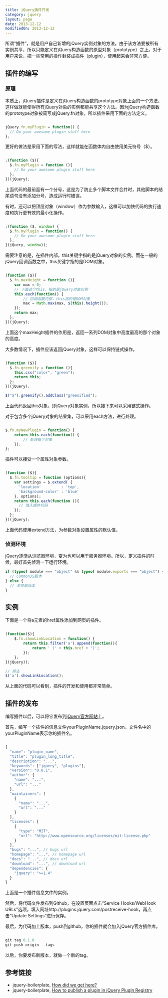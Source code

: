 ```yaml
---
title: jQuery插件开发
category: jquery
layout: page
date: 2013-12-12
modifiedOn: 2013-12-12
---
```


所谓“插件”，就是用户自己新增的jQuery实例对象的方法。由于该方法要被所有实例共享，所以只能定义在jQuery构造函数的原型对象（prototype）之上。对于用户来说，把一些常用的操作封装成插件（plugin），使用起来会非常方便。

## 插件的编写

### 原理

本质上，jQuery插件是定义在jQuery构造函数的prototype对象上面的一个方法，这样做就能使得所有jQuery对象的实例都能共享这个方法。因为jQuery构造函数的prototype对象被简写成jQuery.fn对象，所以插件采用下面的方法定义。

```javascript

jQuery.fn.myPlugin = function() {
  // Do your awesome plugin stuff here
};

```

更好的做法是采用下面的写法，这样就能在函数体内自由使用美元符号（$）。

```javascript

;(function ($){
  $.fn.myPlugin = function (){
    // Do your awesome plugin stuff here
  };
})(jQuery);

```

上面代码的最前面有一个分号，这是为了防止多个脚本文件合并时，其他脚本的结尾语句没有添加分号，造成运行时错误。

有时，还可以把顶层对象（window）作为参数输入，这样可以加快代码的执行速度和执行更有效的最小化操作。

```javascript

;(function ($, window) {
  $.fn.myPlugin = function() {
    // Do your awesome plugin stuff here
  };
}(jQuery, window));

```

需要注意的是，在插件内部，this关键字指的是jQuery对象的实例。而在一般的jQuery回调函数之中，this关键字指的是DOM对象。

```javascript

(function ($){
  $.fn.maxHeight = function (){
    var max = 0;
	// 下面这个this，指的是jQuery对象实例
    this.each(function() {
		// 回调函数内部，this指的是DOM对象
	    max = Math.max(max, $(this).height());
    });
    return max;
  };
})(jQuery);

```

上面这个maxHeight插件的作用是，返回一系列DOM对象中高度最高的那个对象的高度。

大多数情况下，插件应该返回jQuery对象，这样可以保持链式操作。

```javascript

(function ($){
  $.fn.greenify = function (){
	this.css("color", "green");
	return this;
  };
})(jQuery);

$("a").greenify().addClass("greenified");

```

上面代码返回this对象，即jQuery对象实例，所以接下来可以采用链式操作。

对于包含多个jQuery对象的结果集，可以采用each方法，进行处理。

```javascript

$.fn.myNewPlugin = function() {
    return this.each(function() {
        // 处理每个对象
    });
};

```

插件可以接受一个属性对象参数。

```javascript

(function ($){
  $.fn.tooltip = function (options){
    var settings = $.extend( {
      'location'         : 'top',
      'background-color' : 'blue'
    }, options);
    return this.each(function (){
      // 填入插件代码
    });
  };
})(jQuery);

```

上面代码使用extend方法，为参数对象设置属性的默认值。

### 侦测环境

jQuery逐渐从浏览器环境，变为也可以用于服务器环境。所以，定义插件的时候，最好首先侦测一下运行环境。

```javascript
if (typeof module === "object" && typeof module.exports === "object") {
  // CommonJS版本
} else {
  // 浏览器版本
}
```

## 实例

下面是一个将a元素的href属性添加到网页的插件。

```javascript

(function($){
	$.fn.showLinkLocation = function() {
		return this.filter('a').append(function(){
			return ' (' + this.href + ')';
		});
	};
}(jQuery));

// 用法
$('a').showLinkLocation();

```

从上面的代码可以看到，插件的开发和使用都非常简单。

## 插件的发布

编写插件以后，可以将它发布到[jQuery官方网站](http://plugins.jquery.com/)上。

首先，编写一个插件的信息文件yourPluginName.jquery.json。文件名中的yourPluginName表示你的插件名。

```javascript

{
  "name": "plugin_name",
  "title": "plugin_long_title",
  "description": "...",
  "keywords": ["jquery", "plugins"],
  "version": "0.0.1",
  "author": {
    "name": "...",
    "url": "..."
  },
  "maintainers": [
    {
      "name": "...",
      "url": "..."
    }
  ],
  "licenses": [
    {
      "type": "MIT",
      "url": "http://www.opensource.org/licenses/mit-license.php"
    }
  ],
  "bugs": "...", // bugs url
  "homepage": "...", // homepage url
  "docs": "...", // docs url
  "download": "...", // download url
  "dependencies": {
    "jquery": ">=1.4"
  }
}

```

上面是一个插件信息文件的实例。

然后，将代码文件发布到Github，在设置页面点击“Service Hooks/WebHook URLs”选项，填入网址http://plugins.jquery.com/postreceive-hook，再点击“Update Settings”进行保存。

最后，为代码加上版本，push到github，你的插件就会加入jQuery官方插件库。

```javascript

git tag 0.1.0
git push origin --tags

```

以后，你要发布新版本，就做一个新的tag。

## 参考链接

- jquery-boilerplate, [How did we get here?](https://github.com/jquery-boilerplate/jquery-boilerplate/wiki/How-did-we-get-here%3F)
- jquery-boilerplate, [How to publish a plugin in jQuery Plugin Registry](https://github.com/jquery-boilerplate/jquery-boilerplate/wiki/How-to-publish-a-plugin-in-jQuery-Plugin-Registry)
